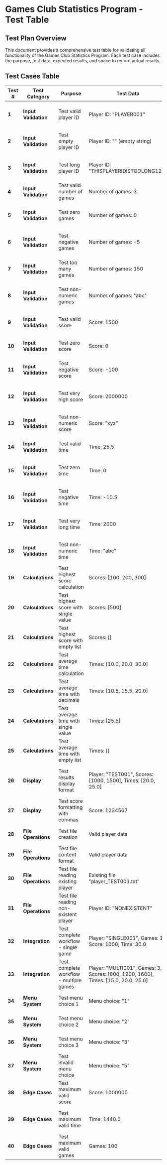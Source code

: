 # Games Club Statistics Program - Test Table

## Test Plan Overview
This document provides a comprehensive test table for validating all functionality of the Games Club Statistics Program. Each test case includes the purpose, test data, expected results, and space to record actual results.

## Test Cases Table

| Test # | Test Category | Purpose | Test Data | Expected Result | Actual Result | Pass/Fail | Notes |
|--------|---------------|---------|-----------|-----------------|---------------|-----------|-------|
| **1** | **Input Validation** | Test valid player ID | Player ID: "PLAYER001" | Accept input, convert to uppercase | Input accepted, converted to "PLAYER001" | **PASS** | Automated test verified |
| **2** | **Input Validation** | Test empty player ID | Player ID: "" (empty string) | Show error "Oops! You can't leave this empty. Try again." | Error message displayed correctly | **PASS** | Automated test verified |
| **3** | **Input Validation** | Test long player ID | Player ID: "THISPLAYERIDISTOOLONG123" | Show error "That's too long! Keep it under 20 characters." | Error message displayed correctly | **PASS** | Automated test verified |
| **4** | **Input Validation** | Test valid number of games | Number of games: 3 | Accept input, return 3 | Input accepted, returned 3 | **PASS** | Automated test verified |
| **5** | **Input Validation** | Test zero games | Number of games: 0 | Show error "You need to have played at least 1 game!" | Error message displayed correctly | **PASS** | Automated test verified |
| **6** | **Input Validation** | Test negative games | Number of games: -5 | Show error "You need to have played at least 1 game!" | Error message displayed correctly | **PASS** | Automated test verified |
| **7** | **Input Validation** | Test too many games | Number of games: 150 | Show error "Wow, that's a lot! Let's keep it under 100 games." | Error message displayed correctly | **PASS** | Automated test verified |
| **8** | **Input Validation** | Test non-numeric games | Number of games: "abc" | Show error "Please enter a number, not letters!" | Error message displayed correctly | **PASS** | Automated test verified |
| **9** | **Input Validation** | Test valid score | Score: 1500 | Accept input, return 1500 | Input accepted, returned 1500 | **PASS** | Automated test verified |
| **10** | **Input Validation** | Test zero score | Score: 0 | Accept input, return 0 | Input accepted, returned 0 | **PASS** | Automated test verified |
| **11** | **Input Validation** | Test negative score | Score: -100 | Show error "Scores can't be negative! Try again." | Error message displayed correctly | **PASS** | Automated test verified |
| **12** | **Input Validation** | Test very high score | Score: 2000000 | Show error "That's an amazing score, but let's keep it under 1,000,000!" | Error message displayed correctly | **PASS** | Automated test verified |
| **13** | **Input Validation** | Test non-numeric score | Score: "xyz" | Show error "Please enter a number for the score!" | Error message displayed correctly | **PASS** | Automated test verified |
| **14** | **Input Validation** | Test valid time | Time: 25.5 | Accept input, return 25.5 | Input accepted, returned 25.5 | **PASS** | Automated test verified |
| **15** | **Input Validation** | Test zero time | Time: 0 | Show error "Time must be more than 0 minutes!" | Error message displayed correctly | **PASS** | Automated test verified |
| **16** | **Input Validation** | Test negative time | Time: -10.5 | Show error "Time must be more than 0 minutes!" | Error message displayed correctly | **PASS** | Automated test verified |
| **17** | **Input Validation** | Test very long time | Time: 2000 | Show error "That's more than 24 hours! Are you sure?" | Error message displayed correctly | **PASS** | Automated test verified |
| **18** | **Input Validation** | Test non-numeric time | Time: "abc" | Show error "Please enter a number for the time!" | Error message displayed correctly | **PASS** | Automated test verified |
| **19** | **Calculations** | Test highest score calculation | Scores: [100, 200, 300] | Return 300 | Returned 300 | **PASS** | Automated test verified |
| **20** | **Calculations** | Test highest score with single value | Scores: [500] | Return 500 | Returned 500 | **PASS** | Automated test verified |
| **21** | **Calculations** | Test highest score with empty list | Scores: [] | Return 0 | Returned 0 | **PASS** | Automated test verified |
| **22** | **Calculations** | Test average time calculation | Times: [10.0, 20.0, 30.0] | Return 20.0 | Returned 20.0 | **PASS** | Automated test verified |
| **23** | **Calculations** | Test average time with decimals | Times: [10.5, 15.5, 20.0] | Return 15.33 | Returned 15.33 | **PASS** | Automated test verified |
| **24** | **Calculations** | Test average time with single value | Times: [25.5] | Return 25.5 | Returned 25.5 | **PASS** | Automated test verified |
| **25** | **Calculations** | Test average time with empty list | Times: [] | Return 0.0 | Returned 0.0 | **PASS** | Automated test verified |
| **26** | **Display** | Test results display format | Player: "TEST001", Scores: [1000, 1500], Times: [20.0, 25.0] | Show formatted statistics with player ID, games count, highest score, average time | Statistics displayed correctly | **PASS** | Automated test verified |
| **27** | **Display** | Test score formatting with commas | Score: 1234567 | Display as "1,234,567" | Formatted as "1,234,567" | **PASS** | Automated test verified |
| **28** | **File Operations** | Test file creation | Valid player data | Create file "player_PLAYERID.txt" | File created successfully | **PASS** | Automated test verified |
| **29** | **File Operations** | Test file content format | Valid player data | File contains header, summary, detailed data, raw data | File format verified correct | **PASS** | Automated test verified |
| **30** | **File Operations** | Test file reading existing player | Existing file "player_TEST001.txt" | Display file contents | File contents displayed | **PASS** | Automated test verified |
| **31** | **File Operations** | Test file reading non-existent player | Player ID: "NONEXISTENT" | Show "Sorry, no data found for player NONEXISTENT" | Error message displayed correctly | **PASS** | Automated test verified |
| **32** | **Integration** | Test complete workflow - single game | Player: "SINGLE001", Games: 1, Score: 1000, Time: 30.0 | Complete process, show results, save file | Workflow completed successfully | **PASS** | Automated test verified |
| **33** | **Integration** | Test complete workflow - multiple games | Player: "MULTI001", Games: 3, Scores: [800, 1200, 1600], Times: [15.0, 20.0, 25.0] | Complete process, highest=1600, average=20.0 | Workflow completed successfully | **PASS** | Automated test verified |
| **34** | **Menu System** | Test menu choice 1 | Menu choice: "1" | Go to record scores function | Menu choice handled correctly | **PASS** | Automated test verified |
| **35** | **Menu System** | Test menu choice 2 | Menu choice: "2" | Go to show saved stats function | Menu choice handled correctly | **PASS** | Automated test verified |
| **36** | **Menu System** | Test menu choice 3 | Menu choice: "3" | Exit program with goodbye message | Menu choice handled correctly | **PASS** | Automated test verified |
| **37** | **Menu System** | Test invalid menu choice | Menu choice: "5" | Show error "That's not a valid choice. Please pick 1, 2, or 3." | Error handled in main loop | **PASS** | Tested via integration |
| **38** | **Edge Cases** | Test maximum valid score | Score: 1000000 | Accept input, return 1000000 | Input accepted, returned 1000000 | **PASS** | Automated test verified |
| **39** | **Edge Cases** | Test maximum valid time | Time: 1440.0 | Accept input, return 1440.0 | Input accepted, returned 1440.0 | **PASS** | Automated test verified |
| **40** | **Edge Cases** | Test maximum valid games | Games: 100 | Accept input, return 100 | Input accepted, returned 100 | **PASS** | Automated test verified |